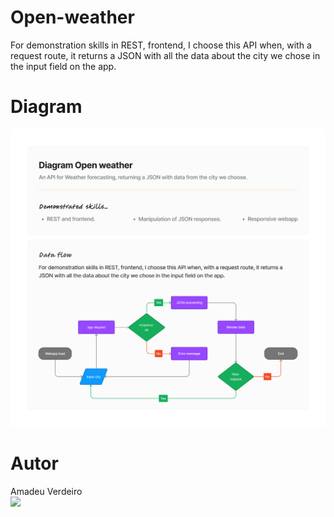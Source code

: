 # Open-weather
For demonstration skills in REST, frontend, I choose this API when, with a request route, it returns a JSON with all the data about the city we chose in the input field on the app.

# Diagram
<img src="Diagram Open weather.jpg" alt="Diagram Open weather"/>

# Autor
Amadeu Verdeiro<br>
<a href="https://www.linkedin.com/in/amadeuverdeiro">
<img src="https://api.iconify.design/logos:linkedin.svg"/>
</a>
